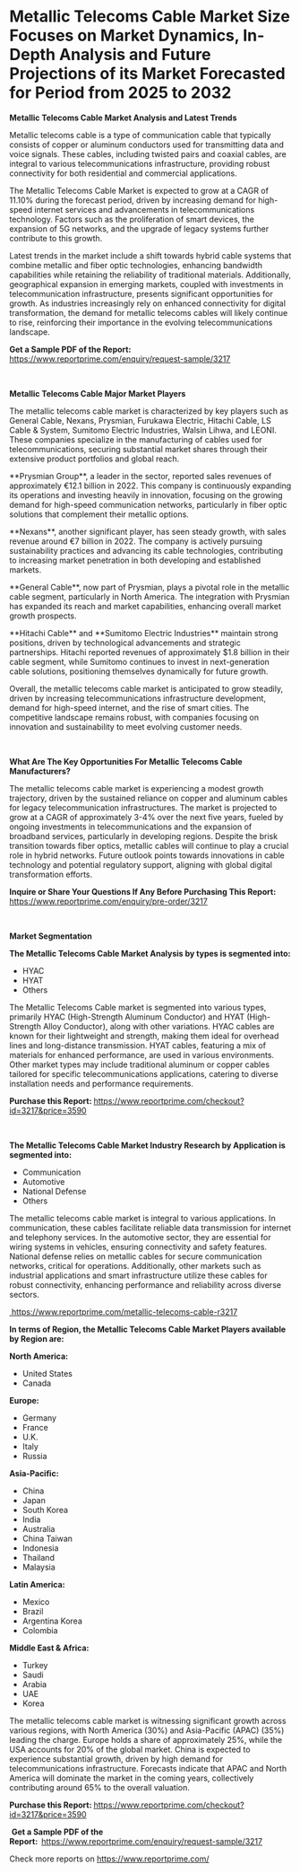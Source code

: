 <p><h1>Metallic Telecoms Cable Market Size Focuses on Market Dynamics, In-Depth Analysis and Future Projections of its Market Forecasted for Period from 2025 to 2032</h1></p><p><strong>Metallic Telecoms Cable Market Analysis and Latest Trends</strong></p>
<p><p>Metallic telecoms cable is a type of communication cable that typically consists of copper or aluminum conductors used for transmitting data and voice signals. These cables, including twisted pairs and coaxial cables, are integral to various telecommunications infrastructure, providing robust connectivity for both residential and commercial applications. </p><p>The Metallic Telecoms Cable Market is expected to grow at a CAGR of 11.10% during the forecast period, driven by increasing demand for high-speed internet services and advancements in telecommunications technology. Factors such as the proliferation of smart devices, the expansion of 5G networks, and the upgrade of legacy systems further contribute to this growth. </p><p>Latest trends in the market include a shift towards hybrid cable systems that combine metallic and fiber optic technologies, enhancing bandwidth capabilities while retaining the reliability of traditional materials. Additionally, geographical expansion in emerging markets, coupled with investments in telecommunication infrastructure, presents significant opportunities for growth. As industries increasingly rely on enhanced connectivity for digital transformation, the demand for metallic telecoms cables will likely continue to rise, reinforcing their importance in the evolving telecommunications landscape.</p></p>
<p><strong>Get a Sample PDF of the Report:&nbsp;</strong> <a href="https://www.reportprime.com/enquiry/request-sample/3217?utm_campaign=3579&utm_medium=2&utm_source=Github&utm_content=ia&utm_term=18032025&utm_id=metallic-telecoms-cable">https://www.reportprime.com/enquiry/request-sample/3217</a></p>
<p>&nbsp;</p>
<p><strong>Metallic Telecoms Cable Major Market Players</strong></p>
<p><p>The metallic telecoms cable market is characterized by key players such as General Cable, Nexans, Prysmian, Furukawa Electric, Hitachi Cable, LS Cable & System, Sumitomo Electric Industries, Walsin Lihwa, and LEONI. These companies specialize in the manufacturing of cables used for telecommunications, securing substantial market shares through their extensive product portfolios and global reach.</p><p>**Prysmian Group**, a leader in the sector, reported sales revenues of approximately €12.1 billion in 2022. This company is continuously expanding its operations and investing heavily in innovation, focusing on the growing demand for high-speed communication networks, particularly in fiber optic solutions that complement their metallic options.</p><p>**Nexans**, another significant player, has seen steady growth, with sales revenue around €7 billion in 2022. The company is actively pursuing sustainability practices and advancing its cable technologies, contributing to increasing market penetration in both developing and established markets.</p><p>**General Cable**, now part of Prysmian, plays a pivotal role in the metallic cable segment, particularly in North America. The integration with Prysmian has expanded its reach and market capabilities, enhancing overall market growth prospects.</p><p>**Hitachi Cable** and **Sumitomo Electric Industries** maintain strong positions, driven by technological advancements and strategic partnerships. Hitachi reported revenues of approximately $1.8 billion in their cable segment, while Sumitomo continues to invest in next-generation cable solutions, positioning themselves dynamically for future growth.</p><p>Overall, the metallic telecoms cable market is anticipated to grow steadily, driven by increasing telecommunications infrastructure development, demand for high-speed internet, and the rise of smart cities. The competitive landscape remains robust, with companies focusing on innovation and sustainability to meet evolving customer needs.</p></p>
<p>&nbsp;</p>
<p><strong>What Are The Key Opportunities For Metallic Telecoms Cable Manufacturers?</strong></p>
<p><p>The metallic telecoms cable market is experiencing a modest growth trajectory, driven by the sustained reliance on copper and aluminum cables for legacy telecommunication infrastructures. The market is projected to grow at a CAGR of approximately 3-4% over the next five years, fueled by ongoing investments in telecommunications and the expansion of broadband services, particularly in developing regions. Despite the brisk transition towards fiber optics, metallic cables will continue to play a crucial role in hybrid networks. Future outlook points towards innovations in cable technology and potential regulatory support, aligning with global digital transformation efforts.</p></p>
<p><strong>Inquire or Share Your Questions If Any Before Purchasing This Report:</strong> <a href="https://www.reportprime.com/enquiry/pre-order/3217?utm_campaign=3579&utm_medium=2&utm_source=Github&utm_content=ia&utm_term=18032025&utm_id=metallic-telecoms-cable">https://www.reportprime.com/enquiry/pre-order/3217</a></p>
<p>&nbsp;</p>
<p><strong>Market Segmentation</strong></p>
<p><strong>The Metallic Telecoms Cable Market Analysis by types is segmented into:</strong></p>
<p><ul><li>HYAC</li><li>HYAT</li><li>Others</li></ul></p>
<p><p>The Metallic Telecoms Cable market is segmented into various types, primarily HYAC (High-Strength Aluminum Conductor) and HYAT (High-Strength Alloy Conductor), along with other variations. HYAC cables are known for their lightweight and strength, making them ideal for overhead lines and long-distance transmission. HYAT cables, featuring a mix of materials for enhanced performance, are used in various environments. Other market types may include traditional aluminum or copper cables tailored for specific telecommunications applications, catering to diverse installation needs and performance requirements.</p></p>
<p><strong>Purchase this Report:&nbsp;</strong><a href="https://www.reportprime.com/checkout?id=3217&price=3590&utm_campaign=3579&utm_medium=2&utm_source=Github&utm_content=ia&utm_term=18032025&utm_id=metallic-telecoms-cable">https://www.reportprime.com/checkout?id=3217&price=3590</a></p>
<p>&nbsp;</p>
<p><strong>The Metallic Telecoms Cable Market Industry Research by Application is segmented into:</strong></p>
<p><ul><li>Communication</li><li>Automotive</li><li>National Defense</li><li>Others</li></ul></p>
<p><p>The metallic telecoms cable market is integral to various applications. In communication, these cables facilitate reliable data transmission for internet and telephony services. In the automotive sector, they are essential for wiring systems in vehicles, ensuring connectivity and safety features. National defense relies on metallic cables for secure communication networks, critical for operations. Additionally, other markets such as industrial applications and smart infrastructure utilize these cables for robust connectivity, enhancing performance and reliability across diverse sectors.</p></p>
<p><a href="https://www.reportprime.com/metallic-telecoms-cable-r3217?utm_campaign=3579&utm_medium=2&utm_source=Github&utm_content=ia&utm_term=18032025&utm_id=metallic-telecoms-cable">&nbsp;https://www.reportprime.com/metallic-telecoms-cable-r3217</a></p>
<p><strong>In terms of Region, the Metallic Telecoms Cable Market Players available by Region are:</strong></p>
<p>
    <p> <strong> North America: </strong>
        <ul>
            <li>United States</li>
            <li>Canada</li>
        </ul>
        </p> 
    <p> <strong> Europe: </strong>
        <ul>
            <li>Germany</li>
            <li>France</li>
            <li>U.K.</li>
            <li>Italy</li>
            <li>Russia</li>
        </ul>
        </p> 
    <p> <strong> Asia-Pacific: </strong>
        <ul>
            <li>China</li>
            <li>Japan</li>
            <li>South Korea</li>
            <li>India</li>
            <li>Australia</li>
            <li>China Taiwan</li>
            <li>Indonesia</li>
            <li>Thailand</li>
            <li>Malaysia</li>
        </ul>
        </p> 
    <p> <strong> Latin America: </strong>
        <ul>
            <li>Mexico</li>
            <li>Brazil</li>
            <li>Argentina Korea</li>
            <li>Colombia</li>
        </ul>
        </p> 
    <p> <strong> Middle East & Africa: </strong>
        <ul>
            <li>Turkey</li>
            <li>Saudi</li>
            <li>Arabia</li>
            <li>UAE</li>
            <li>Korea</li>
        </ul>
    </p>
    </p>
<p><p>The metallic telecoms cable market is witnessing significant growth across various regions, with North America (30%) and Asia-Pacific (APAC) (35%) leading the charge. Europe holds a share of approximately 25%, while the USA accounts for 20% of the global market. China is expected to experience substantial growth, driven by high demand for telecommunications infrastructure. Forecasts indicate that APAC and North America will dominate the market in the coming years, collectively contributing around 65% to the overall valuation.</p></p>
<p><strong>Purchase this Report: </strong><a href="https://www.reportprime.com/checkout?id=3217&price=3590&utm_campaign=3579&utm_medium=2&utm_source=Github&utm_content=ia&utm_term=18032025&utm_id=metallic-telecoms-cable">https://www.reportprime.com/checkout?id=3217&price=3590</a></p>
<p>&nbsp;<strong>Get a Sample PDF of the Report:&nbsp;&nbsp;</strong><a href="https://www.reportprime.com/enquiry/request-sample/3217?utm_campaign=3579&utm_medium=2&utm_source=Github&utm_content=ia&utm_term=18032025&utm_id=metallic-telecoms-cable">https://www.reportprime.com/enquiry/request-sample/3217</a></p>
<p><strong></strong></p>
<p>Check more reports on <a href="https://www.reportprime.com/?utm_campaign=3579&utm_medium=2&utm_source=Github&utm_content=ia&utm_term=18032025&utm_id=metallic-telecoms-cable">https://www.reportprime.com/</a></p>